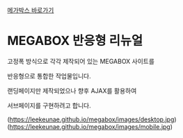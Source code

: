 [메가박스 바로가기](https://leekeunae.github.io/megabox/)
# MEGABOX 반응형 리뉴얼

고정폭 방식으로 각각 제작되어 있는 MEGABOX 사이트를  

반응형으로 통합한 작업물입니다.  

랜딩페이지만 제작되었으나 향후 AJAX를 활용하여  

서브페이지를 구현하려고 합니다.  

(https://leekeunae.github.io/megabox/images/desktop.jpg)  
(https://leekeunae.github.io/megabox/images/mobile.jpg)


